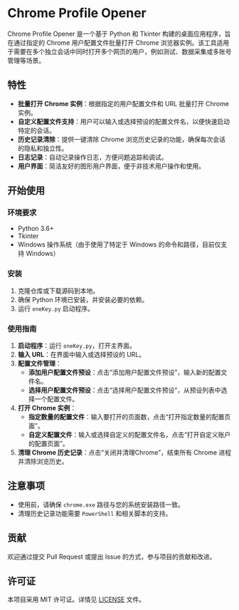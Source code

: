 # Chrome Profile Opener

Chrome Profile Opener 是一个基于 Python 和 Tkinter 构建的桌面应用程序，旨在通过指定的 Chrome 用户配置文件批量打开 Chrome 浏览器实例。该工具适用于需要在多个独立会话中同时打开多个网页的用户，例如测试、数据采集或多账号管理等场景。

## 特性

- **批量打开 Chrome 实例**：根据指定的用户配置文件和 URL 批量打开 Chrome 实例。
- **自定义配置文件支持**：用户可以输入或选择预设的配置文件名，以便快速启动特定的会话。
- **历史记录清除**：提供一键清除 Chrome 浏览历史记录的功能，确保每次会话的隐私和独立性。
- **日志记录**：自动记录操作日志，方便问题追踪和调试。
- **用户界面**：简洁友好的图形用户界面，便于非技术用户操作和使用。

## 开始使用

### 环境要求

- Python 3.6+
- Tkinter
- Windows 操作系统（由于使用了特定于 Windows 的命令和路径，目前仅支持 Windows）

### 安装

1. 克隆仓库或下载源码到本地。
2. 确保 Python 环境已安装，并安装必要的依赖。
3. 运行 `oneKey.py` 启动程序。

### 使用指南

1. **启动程序**：运行 `oneKey.py`，打开主界面。
2. **输入 URL**：在界面中输入或选择预设的 URL。
3. **配置文件管理**：
   - **添加用户配置文件预设**：点击“添加用户配置文件预设”，输入新的配置文件名。
   - **选择用户配置文件预设**：点击“选择用户配置文件预设”，从预设列表中选择一个配置文件。
4. **打开 Chrome 实例**：
   - **指定数量的配置文件**：输入要打开的页面数，点击“打开指定数量的配置页面”。
   - **自定义配置文件**：输入或选择自定义的配置文件名，点击“打开自定义账户的配置页面”。
5. **清理 Chrome 历史记录**：点击“关闭并清理Chrome”，结束所有 Chrome 进程并清除浏览历史。

## 注意事项

- 使用前，请确保 `chrome.exe` 路径与您的系统安装路径一致。
- 清理历史记录功能需要 `PowerShell` 和相关脚本的支持。

## 贡献

欢迎通过提交 Pull Request 或提出 Issue 的方式，参与项目的贡献和改进。

## 许可证

本项目采用 MIT 许可证。详情见 [LICENSE](LICENSE) 文件。